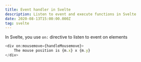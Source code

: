 ```yaml
---
title: Event handler in Svelte
description: Listen to event and execute functions in Svelte
date: 2020-08-13T15:00:00.000Z
tag: svelte
---
```

In Svelte, you use `on:` directive to listen to event on elements

```javascript
<div on:mousemove={handleMousemove}>
	The mouse position is {m.x} x {m.y}
</div>
```